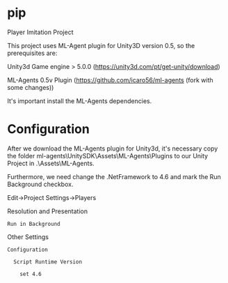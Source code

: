 # pip
Player Imitation Project

This project uses ML-Agent plugin for Unity3D version 0.5, so the prerequisites are:

Unity3d Game engine > 5.0.0 (https://unity3d.com/pt/get-unity/download)

ML-Agents 0.5v Plugin (https://github.com/icaro56/ml-agents   (fork with some changes))

It's important install the ML-Agents dependencies.

# Configuration
After we download the ML-Agents plugin for Unity3d, it's necessary copy the folder ml-agents\UnitySDK\Assets\ML-Agents\Plugins to our Unity Project in .\Assets\ML-Agents. 

Furthermore, we need change the .NetFramework to 4.6 and mark the Run Background checkbox.

Edit->Project Settings->Players

  Resolution and Presentation
  
    Run in Background
  
  Other Settings
  
    Configuration
    
      Script Runtime Version
      
        set 4.6


